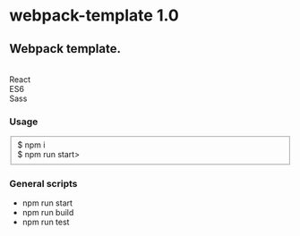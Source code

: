 # webpack-template 1.0

<h2>Webpack template. </h2> <br>
React <br>
ES6 <br>
Sass <br>

<h3>Usage</h3 <br>

<fieldset>
$ npm i<br>
$ npm run start><br>
</fieldset>

<h3>General scripts</h3 <br>
<ul>
  <li>npm run start</li>
  <li>npm run build</li>
  <li>npm run test</li>
</ul>
